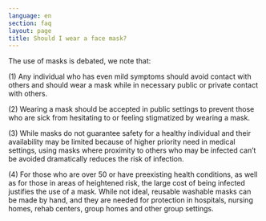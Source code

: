 ```yaml
---
language: en
section: faq
layout: page
title: Should I wear a face mask?
---
```


  The use of masks is debated, we note that:

  (1) Any individual who has even mild symptoms should avoid contact with others and should wear a mask while in necessary public or private contact with others.


  (2) Wearing a mask should be accepted in public settings to prevent those who are sick from hesitating to or feeling stigmatized by wearing a mask.


  (3) While masks do not guarantee safety for a healthy individual and their availability may be limited because of higher priority need in medical settings, using masks where proximity to others who may be infected can’t be avoided dramatically reduces the risk of infection.


  (4) For those who are over 50 or have preexisting health conditions, as well as for those in areas of heightened risk, the large cost of being infected justifies the use of a mask. While not ideal, reusable washable masks can be made by hand, and they are needed for protection in hospitals, nursing homes, rehab centers, group homes and other group settings.
